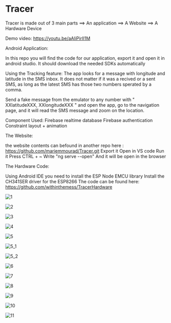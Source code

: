 # Tracer

Tracer is made out of 3 main parts
==> An application
==> A Website
==> A Hardware Device

Demo video: https://youtu.be/aAIiPirII1M

Android Application:

In this repo you will find the code for our application, export it and open it in android studio.
It should download the needed SDKs automatically
 
 Using the Tracking feature:
 The app looks for a message with longitude and latitude in the SMS inbox. 
 It does not matter if it was a recived or a sent SMS, as long as the latest SMS has those two numbers sperated by a comma.
 
 Send a fake message from the emulator to any number with "  XXlatitudeXXX, XXlongitudeXXX " 
 and open the app, go to the navigation page, and it will read the SMS message and zoom on the location.
 
 Component Used:
 Firebase realtime database
 Firebase authentication
 Constraint layout + animation
 
 
 
The Website: 

the website contents can befound in another repo here : https://github.com/mariemmourad/Tracer.git
Export it 
Open in VS code
Run it
Press CTRL + ~ 
Write "ng serve --open"
And it will be open in the browser


The Hardware Code:

Using Android IDE you need to install the ESP Node EMCU library 
Install the CH341SER driver for the ESP8266 
The code can be found here: https://github.com/withinthemess/TracerHardware




![1](https://user-images.githubusercontent.com/46242342/149631757-1577cb6b-72a5-4984-8645-87cd178d3299.png)

![2](https://user-images.githubusercontent.com/46242342/149631762-1596b1aa-2f22-44ae-abe8-a66deee2911d.png)

![3](https://user-images.githubusercontent.com/46242342/149631767-b0506cbd-f013-404c-82d6-f3ddf97d4359.png)

![4](https://user-images.githubusercontent.com/46242342/149631778-eed1e5e0-1055-4dad-8822-a081ede3a2ac.png)

![5](https://user-images.githubusercontent.com/46242342/149631782-e5d9341f-d563-4a5d-97f7-724690b46ff3.png)

![5_1](https://user-images.githubusercontent.com/46242342/149631788-2b61efeb-368e-46f9-b3ff-8493b643df58.png)

![5_2](https://user-images.githubusercontent.com/46242342/149631802-e9a7f6ac-eda6-4b93-952e-1ac7fa0e2cd3.png)

![6](https://user-images.githubusercontent.com/46242342/149631811-7e9d9b40-ca36-4bc8-b419-bd7e0cd28437.png)

![7](https://user-images.githubusercontent.com/46242342/149631817-02f14024-7376-4765-8908-68acf4b909fb.png)

![8](https://user-images.githubusercontent.com/46242342/149631822-d6137973-1779-4b55-a889-e511f300439f.png)

![9](https://user-images.githubusercontent.com/46242342/149631827-e61f8683-6ea5-4c4f-ab6c-05dfc0e87f28.png)

![10](https://user-images.githubusercontent.com/46242342/149631839-e6f8f7d1-d435-4612-a85c-f6c12d66f76a.png)

![11](https://user-images.githubusercontent.com/46242342/149631842-3cddf6d9-6895-47b9-a551-9d622f096cee.png)
